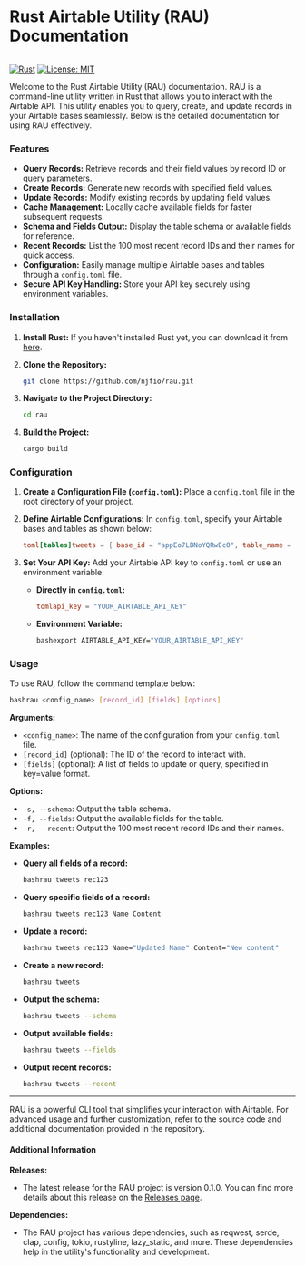 # Rust Airtable Utility (RAU) Documentation

<figure><img src=".gitbook/assets/DALL·E 2024-05-22 12.40.51 - Create a banner image for a GitBook titled &#x27;R.A.U._ Rust Airtable Utility&#x27;. The design should be modern and clean, featuring the Rust programming lang.webp" alt=""><figcaption></figcaption></figure>

[![Rust](https://img.shields.io/badge/Rust-2021-orange)](https://www.rust-lang.org/) [![License: MIT](https://img.shields.io/badge/License-MIT-yellow.svg)](https://opensource.org/licenses/MIT)

Welcome to the Rust Airtable Utility (RAU) documentation. RAU is a command-line utility written in Rust that allows you to interact with the Airtable API. This utility enables you to query, create, and update records in your Airtable bases seamlessly. Below is the detailed documentation for using RAU effectively.

### Features

* **Query Records:** Retrieve records and their field values by record ID or query parameters.
* **Create Records:** Generate new records with specified field values.
* **Update Records:** Modify existing records by updating field values.
* **Cache Management:** Locally cache available fields for faster subsequent requests.
* **Schema and Fields Output:** Display the table schema or available fields for reference.
* **Recent Records:** List the 100 most recent record IDs and their names for quick access.
* **Configuration:** Easily manage multiple Airtable bases and tables through a `config.toml` file.
* **Secure API Key Handling:** Store your API key securely using environment variables.

### Installation

1. **Install Rust:** If you haven't installed Rust yet, you can download it from [here](https://www.rust-lang.org/tools/install).
2.  **Clone the Repository:**

    ```bash
    git clone https://github.com/njfio/rau.git
    ```
3.  **Navigate to the Project Directory:**

    ```bash
    cd rau
    ```
4.  **Build the Project:**

    ```bash
    cargo build
    ```

### Configuration

1. **Create a Configuration File (`config.toml`):** Place a `config.toml` file in the root directory of your project.
2.  **Define Airtable Configurations:** In `config.toml`, specify your Airtable bases and tables as shown below:

    ```toml
    toml[tables]tweets = { base_id = "appEo7LBNoYQRwEc0", table_name = "Table1" }pokemons = { base_id = "app2jJgrXCQirseg5", table_name = "Pokemon" }prompts = { base_id = "appzdA0NkqZ7JYMeP", table_name = "Prompt PreSet" }
    ```
3. **Set Your API Key:** Add your Airtable API key to `config.toml` or use an environment variable:
   *   **Directly in `config.toml`:**

       ```toml
       tomlapi_key = "YOUR_AIRTABLE_API_KEY"
       ```
   *   **Environment Variable:**

       ```bash
       bashexport AIRTABLE_API_KEY="YOUR_AIRTABLE_API_KEY"
       ```

### Usage

To use RAU, follow the command template below:

```bash
bashrau <config_name> [record_id] [fields] [options]
```

**Arguments:**

* `<config_name>`: The name of the configuration from your `config.toml` file.
* `[record_id]` (optional): The ID of the record to interact with.
* `[fields]` (optional): A list of fields to update or query, specified in key=value format.

**Options:**

* `-s, --schema`: Output the table schema.
* `-f, --fields`: Output the available fields for the table.
* `-r, --recent`: Output the 100 most recent record IDs and their names.

**Examples:**

*   **Query all fields of a record:**

    ```bash
    bashrau tweets rec123
    ```
*   **Query specific fields of a record:**

    ```bash
    bashrau tweets rec123 Name Content
    ```
*   **Update a record:**

    ```bash
    bashrau tweets rec123 Name="Updated Name" Content="New content"
    ```
*   **Create a new record:**

    ```bash
    bashrau tweets
    ```
*   **Output the schema:**

    ```bash
    bashrau tweets --schema
    ```
*   **Output available fields:**

    ```bash
    bashrau tweets --fields
    ```
*   **Output recent records:**

    ```bash
    bashrau tweets --recent
    ```

***

RAU is a powerful CLI tool that simplifies your interaction with Airtable. For advanced usage and further customization, refer to the source code and additional documentation provided in the repository.

#### Additional Information

**Releases:**

* The latest release for the RAU project is version 0.1.0. You can find more details about this release on the [Releases page](https://github.com/njfio/rau/releases).

**Dependencies:**

* The RAU project has various dependencies, such as reqwest, serde, clap, config, tokio, rustyline, lazy\_static, and more. These dependencies help in the utility's functionality and development.


